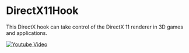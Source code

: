 # DirectX11Hook
This DirectX hook can take control of the DirectX 11 renderer in 3D games and applications.

[![Youtube Video](xd)](https://youtu.be/kzF1YnqXKXY)


